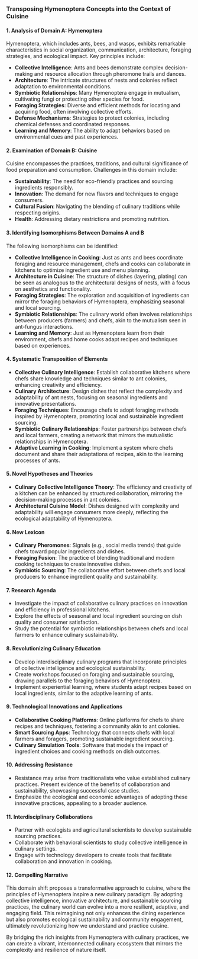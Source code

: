 ### Transposing Hymenoptera Concepts into the Context of Cuisine

#### 1. **Analysis of Domain A: Hymenoptera**
Hymenoptera, which includes ants, bees, and wasps, exhibits remarkable characteristics in social organization, communication, architecture, foraging strategies, and ecological impact. Key principles include:

- **Collective Intelligence**: Ants and bees demonstrate complex decision-making and resource allocation through pheromone trails and dances.
- **Architecture**: The intricate structures of nests and colonies reflect adaptation to environmental conditions.
- **Symbiotic Relationships**: Many Hymenoptera engage in mutualism, cultivating fungi or protecting other species for food.
- **Foraging Strategies**: Diverse and efficient methods for locating and acquiring food, often involving collective efforts.
- **Defense Mechanisms**: Strategies to protect colonies, including chemical defenses and coordinated responses.
- **Learning and Memory**: The ability to adapt behaviors based on environmental cues and past experiences.

#### 2. **Examination of Domain B: Cuisine**
Cuisine encompasses the practices, traditions, and cultural significance of food preparation and consumption. Challenges in this domain include:

- **Sustainability**: The need for eco-friendly practices and sourcing ingredients responsibly.
- **Innovation**: The demand for new flavors and techniques to engage consumers.
- **Cultural Fusion**: Navigating the blending of culinary traditions while respecting origins.
- **Health**: Addressing dietary restrictions and promoting nutrition.

#### 3. **Identifying Isomorphisms Between Domains A and B**
The following isomorphisms can be identified:

- **Collective Intelligence in Cooking**: Just as ants and bees coordinate foraging and resource management, chefs and cooks can collaborate in kitchens to optimize ingredient use and menu planning.
- **Architecture in Cuisine**: The structure of dishes (layering, plating) can be seen as analogous to the architectural designs of nests, with a focus on aesthetics and functionality.
- **Foraging Strategies**: The exploration and acquisition of ingredients can mirror the foraging behaviors of Hymenoptera, emphasizing seasonal and local sourcing.
- **Symbiotic Relationships**: The culinary world often involves relationships between producers (farmers) and chefs, akin to the mutualism seen in ant-fungus interactions.
- **Learning and Memory**: Just as Hymenoptera learn from their environment, chefs and home cooks adapt recipes and techniques based on experiences.

#### 4. **Systematic Transposition of Elements**
- **Collective Culinary Intelligence**: Establish collaborative kitchens where chefs share knowledge and techniques similar to ant colonies, enhancing creativity and efficiency.
- **Culinary Architecture**: Design dishes that reflect the complexity and adaptability of ant nests, focusing on seasonal ingredients and innovative presentations.
- **Foraging Techniques**: Encourage chefs to adopt foraging methods inspired by Hymenoptera, promoting local and sustainable ingredient sourcing.
- **Symbiotic Culinary Relationships**: Foster partnerships between chefs and local farmers, creating a network that mirrors the mutualistic relationships in Hymenoptera.
- **Adaptive Learning in Cooking**: Implement a system where chefs document and share their adaptations of recipes, akin to the learning processes of ants.

#### 5. **Novel Hypotheses and Theories**
- **Culinary Collective Intelligence Theory**: The efficiency and creativity of a kitchen can be enhanced by structured collaboration, mirroring the decision-making processes in ant colonies.
- **Architectural Cuisine Model**: Dishes designed with complexity and adaptability will engage consumers more deeply, reflecting the ecological adaptability of Hymenoptera.

#### 6. **New Lexicon**
- **Culinary Pheromones**: Signals (e.g., social media trends) that guide chefs toward popular ingredients and dishes.
- **Foraging Fusion**: The practice of blending traditional and modern cooking techniques to create innovative dishes.
- **Symbiotic Sourcing**: The collaborative effort between chefs and local producers to enhance ingredient quality and sustainability.

#### 7. **Research Agenda**
- Investigate the impact of collaborative culinary practices on innovation and efficiency in professional kitchens.
- Explore the effects of seasonal and local ingredient sourcing on dish quality and consumer satisfaction.
- Study the potential for symbiotic relationships between chefs and local farmers to enhance culinary sustainability.

#### 8. **Revolutionizing Culinary Education**
- Develop interdisciplinary culinary programs that incorporate principles of collective intelligence and ecological sustainability.
- Create workshops focused on foraging and sustainable sourcing, drawing parallels to the foraging behaviors of Hymenoptera.
- Implement experiential learning, where students adapt recipes based on local ingredients, similar to the adaptive learning of ants.

#### 9. **Technological Innovations and Applications**
- **Collaborative Cooking Platforms**: Online platforms for chefs to share recipes and techniques, fostering a community akin to ant colonies.
- **Smart Sourcing Apps**: Technology that connects chefs with local farmers and foragers, promoting sustainable ingredient sourcing.
- **Culinary Simulation Tools**: Software that models the impact of ingredient choices and cooking methods on dish outcomes.

#### 10. **Addressing Resistance**
- Resistance may arise from traditionalists who value established culinary practices. Present evidence of the benefits of collaboration and sustainability, showcasing successful case studies.
- Emphasize the ecological and economic advantages of adopting these innovative practices, appealing to a broader audience.

#### 11. **Interdisciplinary Collaborations**
- Partner with ecologists and agricultural scientists to develop sustainable sourcing practices.
- Collaborate with behavioral scientists to study collective intelligence in culinary settings.
- Engage with technology developers to create tools that facilitate collaboration and innovation in cooking.

#### 12. **Compelling Narrative**
This domain shift proposes a transformative approach to cuisine, where the principles of Hymenoptera inspire a new culinary paradigm. By adopting collective intelligence, innovative architecture, and sustainable sourcing practices, the culinary world can evolve into a more resilient, adaptive, and engaging field. This reimagining not only enhances the dining experience but also promotes ecological sustainability and community engagement, ultimately revolutionizing how we understand and practice cuisine. 

By bridging the rich insights from Hymenoptera with culinary practices, we can create a vibrant, interconnected culinary ecosystem that mirrors the complexity and resilience of nature itself.